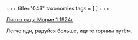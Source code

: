 +++
title="046"
taxonomies.tags = [
]
+++


[Листы сада Мории 1 1924г](/agni/1924)




Легче иди, радуйся больше, идите горним путём.   


